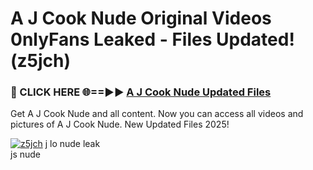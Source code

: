 # A J Cook Nude Original Videos 0nlyFans Leaked - Files Updated! (z5jch)

<h3>🔴 CLICK HERE 🌐==►► <a href="https://tinyurl.com/5h6xmrr3" rel="nofollow">A J Cook Nude Updated Files</a></h3>

Get A J Cook Nude and all content. Now you can access all videos and pictures of A J Cook Nude. New Updated Files 2025!

[![z5jch](https://i.imgur.com/KVD873Z.gif)](https://tinyurl.com/5h6xmrr3)
j lo nude leak<br>
js nude